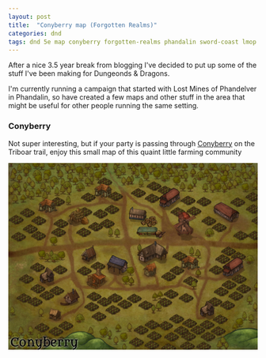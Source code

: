 ```yaml
---
layout: post
title:  "Conyberry map (Forgotten Realms)"
categories: dnd
tags: dnd 5e map conyberry forgotten-realms phandalin sword-coast lmop
---
```


After a nice 3.5 year break from blogging I've decided to put up some of the stuff I've been making for Dungeonds & Dragons.

I'm currently running a campaign that started with Lost Mines of Phandelver in Phandalin, so have created a few maps and other stuff in the area that might be useful for other people running the same setting.

### Conyberry
Not super interesting, but if your party is passing through [Conyberry](https://forgottenrealms.fandom.com/wiki/Conyberry) on the Triboar trail, enjoy this small map of this quaint little farming community

[![Conyberry map](/images/2021-conyberry.jpg)](/images/2021-conyberry.jpg)
